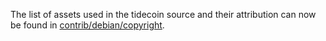 The list of assets used in the tidecoin source and their attribution can now be found in [contrib/debian/copyright](../contrib/debian/copyright).
